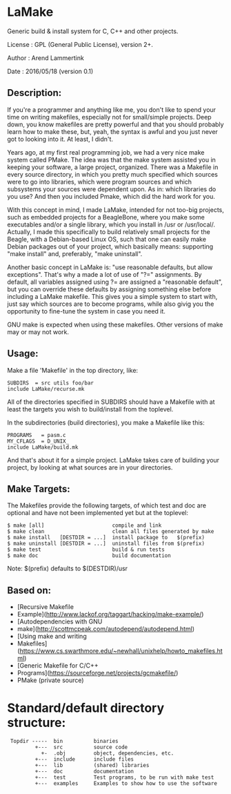 # LaMake

Generic build & install system for C, C++ and other projects.

License  : GPL (General Public License), version 2+.

Author   : Arend Lammertink <lamare AT gmail DOT com>

Date     : 2016/05/18 (version 0.1)

Description:
------------

If you're a programmer and anything like me, you don't like to spend
your time on writing makefiles, especially not for small/simple
projects. Deep down, you know makefiles are pretty powerful and that
you should probably learn how to make these, but, yeah, the syntax is
awful and you just never got to looking into it. At least, I didn't.

Years ago, at my first real programming job, we had a very nice make
system called PMake. The idea was that the make system assisted you in
keeping your software, a large project, organized. There was a
Makefile in every source directory, in which you pretty much specified
which sources were to go into libraries, which were program sources
and which subsystems your sources were dependent upon. As in: which
libraries do you use? And then you included Pmake, which did the hard
work for you.

With this concept in mind, I made LaMake, intended for not too-big
projects, such as embedded projects for a BeagleBone, where you make
some executables and/or a single library, which you install in /usr or
/usr/local/. Actually, I made this specifically to build relatively
small projects for the Beagle, with a Debian-based Linux OS, such that
one can easily make Debian packages out of your project, which
basically means: supporting "make install" and, preferably, "make
uninstall".

Another basic concept in LaMake is: "use reasonable defaults, but
allow exceptions". That's why a made a lot of use of "?=" assignments.
By default, all variables assigned using ?= are assigned a "reasonable
default", but you can override these defaults by assigning something
else before including a LaMake makefile. This gives you a simple
system to start with, just say which sources are to become programs,
while also givig you the opportunity to fine-tune the system in case
you need it.



GNU make is expected when using these makefiles. Other versions of
make may or may not work.



Usage:
------

Make a file 'Makefile' in the top directory, like:

    SUBDIRS  = src utils foo/bar
    include LaMake/recurse.mk


All of the directories specified in SUBDIRS should have a Makefile
with at least the targets you wish to build/install from the
toplevel.

In the subdirectories (build directories), you make a Makefile like
this:


    PROGRAMS   = pasm.c
    MY_CFLAGS  = D_UNIX_
    include LaMake/build.mk

And that's about it for a simple project. LaMake takes care of
building your project, by looking at what sources are in your
directories.

Make Targets:
------------
The Makefiles provide the following targets, of which test and doc are
optional and have not been implemented yet but at the toplevel:


    $ make [all]                      compile and link
    $ make clean                      clean all files generated by make
    $ make install   [DESTDIR = ...]  install package to   $(prefix)
    $ make uninstall [DESTDIR = ...]  uninstall files from $(prefix)
    $ make test                       build & run tests
    $ make doc                        build documentation

Note: $(prefix) defaults to $(DESTDIR)/usr

Based on:
---------

* [Recursive Makefile
* Example](http://www.lackof.org/taggart/hacking/make-example/)
* [Autodependencies with GNU
* make](http://scottmcpeak.com/autodepend/autodepend.html)
* [Using make and writing
* Makefiles](https://www.cs.swarthmore.edu/~newhall/unixhelp/howto_makefiles.html)
* [Generic Makefile for C/C++
* Programs](https://sourceforge.net/projects/gcmakefile/)
* PMake (private source)


# Standard/default directory structure:


     Topdir -----  bin          binaries
             +---  src          source code
               +-  .obj         object, dependencies, etc.
             +---  include      include files
             +---  lib          (shared) libraries
             +---  doc          documentation
             +---  test         Test programs, to be run with make test
             +---  examples     Examples to show how to use the software




